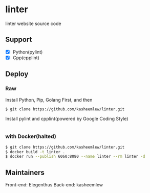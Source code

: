 # linter

linter website source code

## Support

- [x] Python(pylint)
- [x] Cpp(cpplint)

## Deploy

### Raw

Install Python, Pip, Golang First, and then

```bash
$ git clone https://github.com/kasheemlew/linter.git
```

Install pylint and cpplint(powered by Google Coding Style)

```bash
```

### with Docker(halted)

```bash
$ git clone https://github.com/kasheemlew/linter.git
$ docker build -t linter .
$ docker run --publish 6060:8080 --name linter --rm linter -d
```

## Maintainers

Front-end: Elegenthus
Back-end: kasheemlew